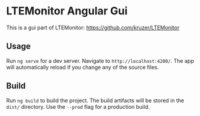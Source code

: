 # LTEMonitor Angular Gui

This is a gui part of LTEMonitor: https://github.com/kruzer/LTEMonitor 

## Usage

Run `ng serve` for a dev server. Navigate to `http://localhost:4200/`. The app will automatically reload if you change any of the source files.

## Build

Run `ng build` to build the project. The build artifacts will be stored in the `dist/` directory. Use the `--prod` flag for a production build.

